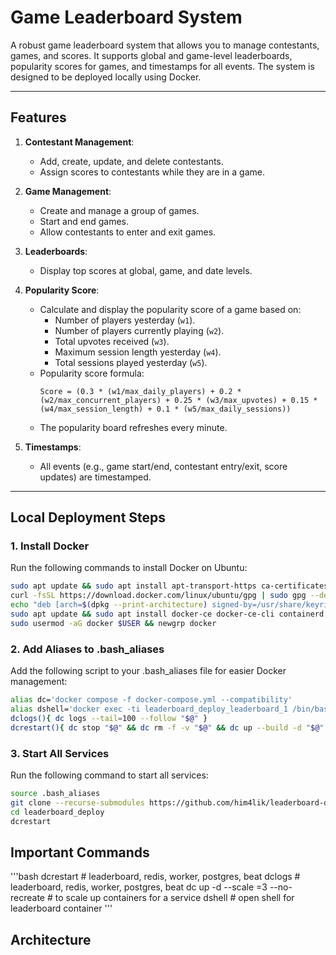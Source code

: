 # Game Leaderboard System

A robust game leaderboard system that allows you to manage contestants, games, and scores. It supports global and game-level leaderboards, popularity scores for games, and timestamps for all events. The system is designed to be deployed locally using Docker.

---

## Features

1. **Contestant Management**:
   - Add, create, update, and delete contestants.
   - Assign scores to contestants while they are in a game.

2. **Game Management**:
   - Create and manage a group of games.
   - Start and end games.
   - Allow contestants to enter and exit games.

3. **Leaderboards**:
   - Display top scores at global, game, and date levels.

4. **Popularity Score**:
   - Calculate and display the popularity score of a game based on:
     - Number of players yesterday (`w1`).
     - Number of players currently playing (`w2`).
     - Total upvotes received (`w3`).
     - Maximum session length yesterday (`w4`).
     - Total sessions played yesterday (`w5`).
   - Popularity score formula:
     ```
     Score = (0.3 * (w1/max_daily_players) + 0.2 * (w2/max_concurrent_players) + 0.25 * (w3/max_upvotes) + 0.15 * (w4/max_session_length) + 0.1 * (w5/max_daily_sessions))
     ```
   - The popularity board refreshes every minute.

5. **Timestamps**:
   - All events (e.g., game start/end, contestant entry/exit, score updates) are timestamped.

---

## Local Deployment Steps

### 1. Install Docker
Run the following commands to install Docker on Ubuntu:

```bash
sudo apt update && sudo apt install apt-transport-https ca-certificates curl software-properties-common
curl -fsSL https://download.docker.com/linux/ubuntu/gpg | sudo gpg --dearmor -o /usr/share/keyrings/docker-archive-keyring.gpg
echo "deb [arch=$(dpkg --print-architecture) signed-by=/usr/share/keyrings/docker-archive-keyring.gpg] https://download.docker.com/linux/ubuntu $(lsb_release -cs) stable" | sudo tee /etc/apt/sources.list.d/docker.list > /dev/null
sudo apt update && sudo apt install docker-ce docker-ce-cli containerd.io
sudo usermod -aG docker $USER && newgrp docker
```

### 2. Add Aliases to .bash_aliases
Add the following script to your .bash_aliases file for easier Docker management:

```bash
alias dc='docker compose -f docker-compose.yml --compatibility'
alias dshell='docker exec -ti leaderboard_deploy_leaderboard_1 /bin/bash'
dclogs(){ dc logs --tail=100 --follow "$@" }
dcrestart(){ dc stop "$@" && dc rm -f -v "$@" && dc up --build -d "$@" }
```
### 3. Start All Services
Run the following command to start all services:

```bash
source .bash_aliases
git clone --recurse-submodules https://github.com/him4lik/leaderboard-deploy.git
cd leaderboard_deploy
dcrestart
```

## Important Commands
'''bash
dcrestart <service-name> # leaderboard, redis, worker, postgres, beat
dclogs <service-name> # leaderboard, redis, worker, postgres, beat
dc up -d <service-name> --scale <service-name>=3 --no-recreate # to scale up containers for a service
dshell # open shell for leaderboard container
'''

## Architecture

